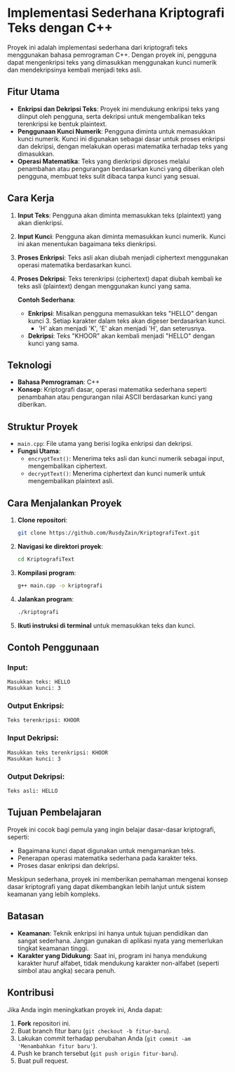 # Implementasi Sederhana Kriptografi Teks dengan C++

Proyek ini adalah implementasi sederhana dari kriptografi teks menggunakan bahasa pemrograman C++. Dengan proyek ini, pengguna dapat mengenkripsi teks yang dimasukkan menggunakan kunci numerik dan mendekripsinya kembali menjadi teks asli.

## Fitur Utama

- **Enkripsi dan Dekripsi Teks**: Proyek ini mendukung enkripsi teks yang diinput oleh pengguna, serta dekripsi untuk mengembalikan teks terenkripsi ke bentuk plaintext.
- **Penggunaan Kunci Numerik**: Pengguna diminta untuk memasukkan kunci numerik. Kunci ini digunakan sebagai dasar untuk proses enkripsi dan dekripsi, dengan melakukan operasi matematika terhadap teks yang dimasukkan.
- **Operasi Matematika**: Teks yang dienkripsi diproses melalui penambahan atau pengurangan berdasarkan kunci yang diberikan oleh pengguna, membuat teks sulit dibaca tanpa kunci yang sesuai.

## Cara Kerja

1. **Input Teks**: Pengguna akan diminta memasukkan teks (plaintext) yang akan dienkripsi.
2. **Input Kunci**: Pengguna akan diminta memasukkan kunci numerik. Kunci ini akan menentukan bagaimana teks dienkripsi.
3. **Proses Enkripsi**: Teks asli akan diubah menjadi ciphertext menggunakan operasi matematika berdasarkan kunci.
4. **Proses Dekripsi**: Teks terenkripsi (ciphertext) dapat diubah kembali ke teks asli (plaintext) dengan menggunakan kunci yang sama.
   
   **Contoh Sederhana**:
   - **Enkripsi**: Misalkan pengguna memasukkan teks "HELLO" dengan kunci 3. Setiap karakter dalam teks akan digeser berdasarkan kunci.
     - 'H' akan menjadi 'K', 'E' akan menjadi 'H', dan seterusnya.
   - **Dekripsi**: Teks "KHOOR" akan kembali menjadi "HELLO" dengan kunci yang sama.

## Teknologi

- **Bahasa Pemrograman**: C++
- **Konsep**: Kriptografi dasar, operasi matematika sederhana seperti penambahan atau pengurangan nilai ASCII berdasarkan kunci yang diberikan.

## Struktur Proyek

- `main.cpp`: File utama yang berisi logika enkripsi dan dekripsi.
- **Fungsi Utama**:
  - `encryptText()`: Menerima teks asli dan kunci numerik sebagai input, mengembalikan ciphertext.
  - `decryptText()`: Menerima ciphertext dan kunci numerik untuk mengembalikan plaintext asli.

## Cara Menjalankan Proyek

1. **Clone repositori**:
   ```bash
   git clone https://github.com/RusdyZain/KriptografiText.git
   ```
2. **Navigasi ke direktori proyek**:
   ```bash
   cd KriptografiText
   ```
3. **Kompilasi program**:
   ```bash
   g++ main.cpp -o kriptografi
   ```
4. **Jalankan program**:
   ```bash
   ./kriptografi
   ```
5. **Ikuti instruksi di terminal** untuk memasukkan teks dan kunci.

## Contoh Penggunaan

### Input:
```
Masukkan teks: HELLO
Masukkan kunci: 3
```

### Output Enkripsi:
```
Teks terenkripsi: KHOOR
```

### Input Dekripsi:
```
Masukkan teks terenkripsi: KHOOR
Masukkan kunci: 3
```

### Output Dekripsi:
```
Teks asli: HELLO
```

## Tujuan Pembelajaran

Proyek ini cocok bagi pemula yang ingin belajar dasar-dasar kriptografi, seperti:
- Bagaimana kunci dapat digunakan untuk mengamankan teks.
- Penerapan operasi matematika sederhana pada karakter teks.
- Proses dasar enkripsi dan dekripsi.

Meskipun sederhana, proyek ini memberikan pemahaman mengenai konsep dasar kriptografi yang dapat dikembangkan lebih lanjut untuk sistem keamanan yang lebih kompleks.

## Batasan

- **Keamanan**: Teknik enkripsi ini hanya untuk tujuan pendidikan dan sangat sederhana. Jangan gunakan di aplikasi nyata yang memerlukan tingkat keamanan tinggi.
- **Karakter yang Didukung**: Saat ini, program ini hanya mendukung karakter huruf alfabet, tidak mendukung karakter non-alfabet (seperti simbol atau angka) secara penuh.

## Kontribusi

Jika Anda ingin meningkatkan proyek ini, Anda dapat:
1. **Fork** repositori ini.
2. Buat branch fitur baru (`git checkout -b fitur-baru`).
3. Lakukan commit terhadap perubahan Anda (`git commit -am 'Menambahkan fitur baru'`).
4. Push ke branch tersebut (`git push origin fitur-baru`).
5. Buat pull request.
